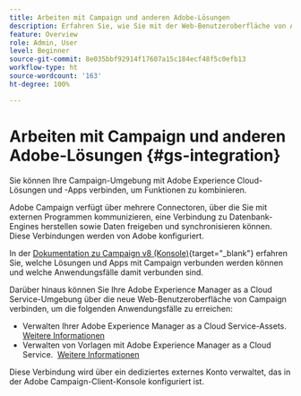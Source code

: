 ```yaml
---
title: Arbeiten mit Campaign und anderen Adobe-Lösungen
description: Erfahren Sie, wie Sie mit der Web-Benutzeroberfläche von Adobe Campaign und Adobe Experience Cloud-Lösungen und -Apps arbeiten.
feature: Overview
role: Admin, User
level: Beginner
source-git-commit: 8e035bbf92914f17607a15c184ecf48f5c0efb13
workflow-type: ht
source-wordcount: '163'
ht-degree: 100%

---
```


# Arbeiten mit Campaign und anderen Adobe-Lösungen {#gs-integration}

Sie können Ihre Campaign-Umgebung mit Adobe Experience Cloud-Lösungen und -Apps verbinden, um Funktionen zu kombinieren.

Adobe Campaign verfügt über mehrere Connectoren, über die Sie mit externen Programmen kommunizieren, eine Verbindung zu Datenbank-Engines herstellen sowie Daten freigeben und synchronisieren können. Diese Verbindungen werden von Adobe konfiguriert.

In der [Dokumentation zu Campaign v8 (Konsole)](https://experienceleague.adobe.com/docs/campaign/campaign-v8/connect/integration.html?lang=de){target="_blank"} erfahren Sie, welche Lösungen und Apps mit Campaign verbunden werden können und welche Anwendungsfälle damit verbunden sind.

Darüber hinaus können Sie Ihre Adobe Experience Manager as a Cloud Service-Umgebung über die neue Web-Benutzeroberfläche von Campaign verbinden, um die folgenden Anwendungsfälle zu erreichen:

* Verwalten Ihrer Adobe Experience Manager as a Cloud Service-Assets. [Weitere Informationen](aem-assets.md)
* Verwalten von Vorlagen mit Adobe Experience Manager as a Cloud Service.  [Weitere Informationen](aem-content.md)

Diese Verbindung wird über ein dediziertes externes Konto verwaltet, das in der Adobe Campaign-Client-Konsole konfiguriert ist.